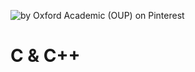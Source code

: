 ![](https://i.pinimg.com/564x/e8/c5/0a/e8c50a617349ee2ab4f0236d3a8462a7.jpg "by Oxford Academic (OUP) on Pinterest")

# C & C++
